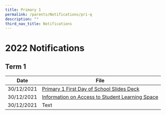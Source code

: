 ```yaml
---
title: Primary 1
permalink: /parents/Notifications/pri-q
description: ""
third_nav_title: Notifications
---
```

# 2022 Notifications

## Term 1


| Date | File | 
| -------- | -------- | 
| 30/12/2021    | [Primary 1 First Day of School Slides Deck](/files/P1%20First%20Day%20of%20School.pdf)| 
| 30/12/2021    | [Information on Access to Student Learning Space]([](/files/RGPSN22P1003_INFORMATION%20ON%20ACCESS%20TO%20STUDENT%20LEARNING%20SPACE.pdf)) | 
| 30/12/2021    | Text     |